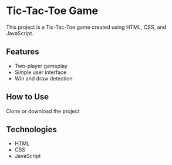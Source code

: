 # Tic-Tac-Toe Game

This project is a Tic-Tac-Toe game created using HTML, CSS, and JavaScript.

## Features

- Two-player gameplay
- Simple user interface
- Win and draw detection

## How to Use 

Clone or download the project

## Technologies 

- HTML
- CSS
- JavaScript 

   
